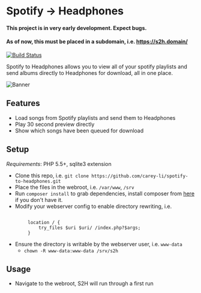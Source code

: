 # Spotify → Headphones

#### This project is in very early development. Expect bugs.
#### As of now, this must be placed in a subdomain, i.e. https://s2h.domain/

[![Build Status](https://travis-ci.org/carey-li/spotify-to-headphones.svg?branch=develop)](https://travis-ci.org/carey-li/spotify-to-headphones)

Spotify to Headphones allows you to view all of your spotify playlists and send albums directly to Headphones for download, all in one place.

![Banner](https://carey.li/s2h_banner.png?cache=1)

## Features

- Load songs from Spotify playlists and send them to Headphones
- Play 30 second preview directly
- Show which songs have been queued for download

## Setup

*Requirements*: PHP 5.5+, sqlite3 extension

- Clone this repo, i.e. `git clone https://github.com/carey-li/spotify-to-headphones.git`
- Place the files in the webroot, i.e. `/var/www`, `/srv`
- Run `composer install` to grab dependencies, install composer from [here](https://getcomposer.org/download/) if you don't have it.
- Modify your webserver config to enable directory rewriting, i.e.

~~~

        location / {
            try_files $uri $uri/ /index.php?$args;
        }

~~~

- Ensure the directory is writable by the webserver user, i.e. `www-data`
    - `chown -R www-data:www-data /srv/s2h`

## Usage

- Navigate to the webroot, S2H will run through a first run

